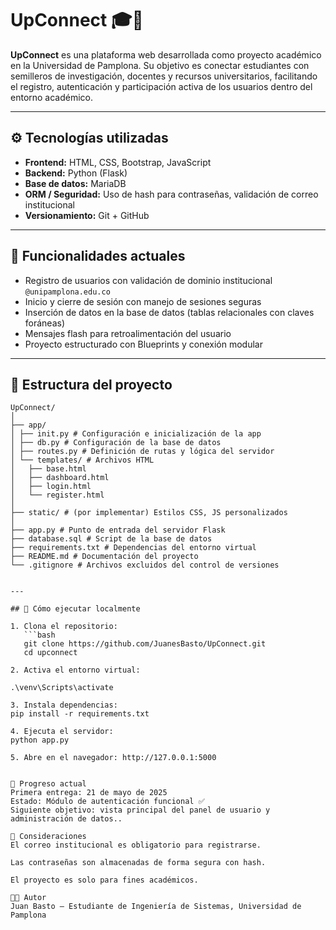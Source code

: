﻿# UpConnect 🎓📡

**UpConnect** es una plataforma web desarrollada como proyecto académico en la Universidad de Pamplona. Su objetivo es conectar estudiantes con semilleros de investigación, docentes y recursos universitarios, facilitando el registro, autenticación y participación activa de los usuarios dentro del entorno académico.

---

## ⚙️ Tecnologías utilizadas

- **Frontend:** HTML, CSS, Bootstrap, JavaScript
- **Backend:** Python (Flask)
- **Base de datos:** MariaDB
- **ORM / Seguridad:** Uso de hash para contraseñas, validación de correo institucional
- **Versionamiento:** Git + GitHub

---

## 🚀 Funcionalidades actuales

- Registro de usuarios con validación de dominio institucional `@unipamplona.edu.co`
- Inicio y cierre de sesión con manejo de sesiones seguras
- Inserción de datos en la base de datos (tablas relacionales con claves foráneas)
- Mensajes flash para retroalimentación del usuario
- Proyecto estructurado con Blueprints y conexión modular

---

## 📂 Estructura del proyecto

```
UpConnect/
│
├── app/
│ ├── init.py # Configuración e inicialización de la app
│ ├── db.py # Configuración de la base de datos
│ ├── routes.py # Definición de rutas y lógica del servidor
│ └── templates/ # Archivos HTML
│   ├── base.html
│   ├── dashboard.html
│   ├── login.html
│   └── register.html
│
├── static/ # (por implementar) Estilos CSS, JS personalizados
│
├── app.py # Punto de entrada del servidor Flask
├── database.sql # Script de la base de datos
├── requirements.txt # Dependencias del entorno virtual
├── README.md # Documentación del proyecto
└── .gitignore # Archivos excluidos del control de versiones


---

## 🧪 Cómo ejecutar localmente

1. Clona el repositorio:
   ```bash
   git clone https://github.com/JuanesBasto/UpConnect.git
   cd upconnect

2. Activa el entorno virtual:

.\venv\Scripts\activate

3. Instala dependencias:
pip install -r requirements.txt

4. Ejecuta el servidor:
python app.py

5. Abre en el navegador: http://127.0.0.1:5000


📅 Progreso actual
Primera entrega: 21 de mayo de 2025
Estado: Módulo de autenticación funcional ✅
Siguiente objetivo: vista principal del panel de usuario y administración de datos..

🔐 Consideraciones
El correo institucional es obligatorio para registrarse.

Las contraseñas son almacenadas de forma segura con hash.

El proyecto es solo para fines académicos.

🧑‍💻 Autor
Juan Basto – Estudiante de Ingeniería de Sistemas, Universidad de Pamplona
